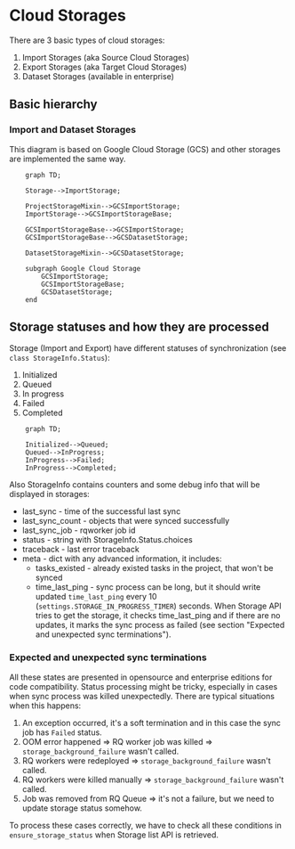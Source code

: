 # Cloud Storages

There are 3 basic types of cloud storages:

1. Import Storages (aka Source Cloud Storages)
2. Export Storages (aka Target Cloud Storages)
3. Dataset Storages (available in enterprise)

## Basic hierarchy 

### Import and Dataset Storages 
 
This diagram is based on Google Cloud Storage (GCS) and other storages are implemented the same way.
  
```mermaid
    graph TD;
    
    Storage-->ImportStorage;
    
    ProjectStorageMixin-->GCSImportStorage;
    ImportStorage-->GCSImportStorageBase;

    GCSImportStorageBase-->GCSImportStorage; 
    GCSImportStorageBase-->GCSDatasetStorage;

    DatasetStorageMixin-->GCSDatasetStorage;

    subgraph Google Cloud Storage
        GCSImportStorage;
        GCSImportStorageBase;
        GCSDatasetStorage;
    end
```

## Storage statuses and how they are processed

Storage (Import and Export) have different statuses of synchronization (see `class StorageInfo.Status`):

1. Initialized
2. Queued
3. In progress
4. Failed
5. Completed

```mermaid
    graph TD;

    Initialized-->Queued;
    Queued-->InProgress;
    InProgress-->Failed;
    InProgress-->Completed; 
```

Also StorageInfo contains counters and some debug info that will be displayed in storages:
* last_sync - time of the successful last sync 
* last_sync_count - objects that were synced successfully
* last_sync_job - rqworker job id 
* status - string with StorageInfo.Status.choices 
* traceback - last error traceback
* meta - dict with any advanced information, it includes:
  - tasks_existed - already existed tasks in the project, that won't be synced
  - time_last_ping - sync process can be long, but it should write updated `time_last_ping` every 10 (`settings.STORAGE_IN_PROGRESS_TIMER`) seconds. When Storage API tries to get the storage, it checks time_last_ping and if there are no updates, it marks the sync process as failed (see section "Expected and unexpected sync terminations").

### Expected and unexpected sync terminations

All these states are presented in opensource and enterprise editions for code compatibility. Status processing might be tricky, especially in cases when sync process was killed unexpectedly. There are typical situations when this happens: 

1. An exception occurred, it's a soft termination and in this case the sync job has `Failed` status. 
2. OOM error happened => RQ worker job was killed => `storage_background_failure` wasn't called.
3. RQ workers were redeployed => `storage_background_failure` wasn't called.
4. RQ workers were killed manually => `storage_background_failure` wasn't called.
5. Job was removed from RQ Queue => it's not a failure, but we need to update storage status somehow. 

To process these cases correctly, we have to check all these conditions in `ensure_storage_status` when Storage list API is retrieved. 